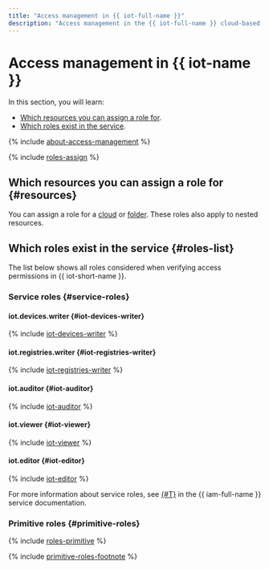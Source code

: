```yaml
---
title: "Access management in {{ iot-full-name }}"
description: "Access management in the {{ iot-full-name }} cloud-based MQTT server This section describes the resources for which you can assign a role and the roles existing in the service."
---
```


# Access management in {{ iot-name }}

In this section, you will learn:

* [Which resources you can assign a role for](#resources).
* [Which roles exist in the service](#roles-list).

{% include [about-access-management](../../_includes/iam/about-access-management.md) %}

{% include [roles-assign](../../_includes/iam/roles-assign.md) %}

## Which resources you can assign a role for {#resources}

You can assign a role for a [cloud](../../resource-manager/concepts/resources-hierarchy.md#cloud) or [folder](../../resource-manager/concepts/resources-hierarchy.md#folder). These roles also apply to nested resources.

## Which roles exist in the service {#roles-list}

The list below shows all roles considered when verifying access permissions in {{ iot-short-name }}.

### Service roles {#service-roles}

#### iot.devices.writer {#iot-devices-writer}

{% include [iot-devices-writer](../../_roles/iot/devices/writer.md) %}

#### iot.registries.writer {#iot-registries-writer}

{% include [iot-registries-writer](../../_roles/iot/registries/writer.md) %}

#### iot.auditor {#iot-auditor}

{% include [iot-auditor](../../_roles/iot/auditor.md) %}

#### iot.viewer {#iot-viewer}

{% include [iot-viewer](../../_roles/iot/viewer.md) %}

#### iot.editor {#iot-editor}

{% include [iot-editor](../../_roles/iot/editor.md) %}

For more information about service roles, see [{#T}](../../iam/concepts/access-control/roles.md) in the {{ iam-full-name }} service documentation.

### Primitive roles {#primitive-roles}

{% include [roles-primitive](../../_includes/roles-primitive.md) %}

{% include [primitive-roles-footnote](../../_includes/primitive-roles-footnote.md) %}
